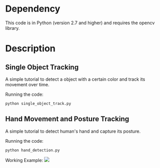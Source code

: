 # Dependency
This code is in Python (version 2.7 and higher) and requires the opencv library.

# Description
## Single Object Tracking

A simple tutorial to detect a object with a certain color and track its movement over time.

Running the code:
```
python single_object_track.py
```

## Hand Movement and Posture Tracking
A simple tutorial to detect human's hand and capture its posture.

Running the code:
```
python hand_detection.py
```

Working Example:
<img src="https://github.com/huangy22/ObjectTracking/blob/master/hand_track.gif">

